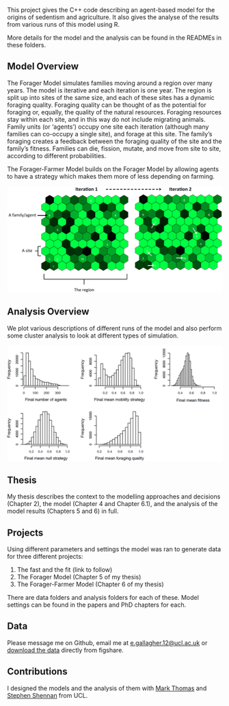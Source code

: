This project gives the C++ code describing an agent-based model for the origins of sedentism and agriculture. It also gives the analyse of the results from various runs of this model using R.

More details for the model and the analysis can be found in the READMEs in these folders.

## Model Overview

The Forager Model simulates families moving around a region over many years. The model is iterative and each iteration is one year. The region is split up into sites of the same size, and each of these sites has a dynamic foraging quality. Foraging quality can be thought of as the potential for foraging or, equally, the quality of the natural resources. Foraging resources stay within each site, and in this way do not include migrating animals. Family units (or ‘agents’) occupy one site each iteration (although many families can co-occupy a single site), and forage at this site. The family’s foraging creates a feedback between the foraging quality of the site and the family’s fitness. Families can die, fission, mutate, and move from site to site, according to different probabilities.

The Forager-Farmer Model builds on the Forager Model by allowing agents to have a strategy which makes them more of less depending on farming.

![A visualisation of two iterations of the model](./exampleofmodel.png)

## Analysis Overview

We plot various descriptions of different runs of the model and also perform some cluster analysis to look at different types of simulation.

![The frequencies of different model outcomes for 100,000 simulations of the model using different parameter values](./exampleofmodelresults.png)


## Thesis

My thesis describes the context to the modelling approaches and decisions (Chapter 2), the model (Chapter 4 and Chapter 6.1), and the analysis of the model results (Chapters 5 and 6) in full.

## Projects

Using different parameters and settings the model was ran to generate data for three different projects:

1. The fast and the fit (link to follow)
2. The Forager Model (Chapter 5 of my thesis)
3. The Forager-Farmer Model (Chapter 6 of my thesis)

There are data folders and analysis folders for each of these. Model settings can be found in the papers and PhD chapters for each.

## Data

Please message me on Github, email me at e.gallagher.12@ucl.ac.uk or [download the data](https://figshare.com/account/home#/projects/58973) directly from figshare.

## Contributions

I designed the models and the analysis of them with [Mark Thomas](https://www.ucl.ac.uk/mace-lab/people/mark) and [Stephen Shennan](https://www.ucl.ac.uk/archaeology/people/academic/stephen-shennan) from UCL.

